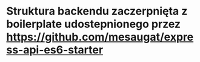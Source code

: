 # Struktura backendu zaczerpnięta z boilerplate udostepnionego przez https://github.com/mesaugat/express-api-es6-starter

